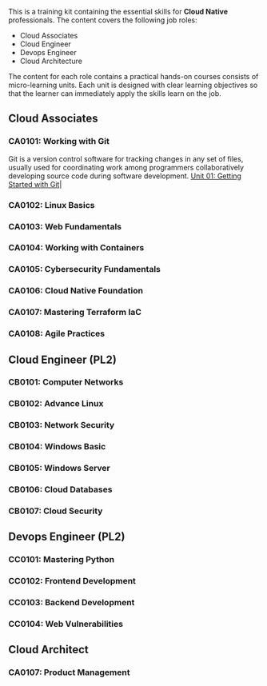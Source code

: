 
This is a training kit containing the essential skills for **Cloud Native** professionals. The content covers the following job roles:
- Cloud Associates
- Cloud Engineer
- Devops Engineer
- Cloud Architecture

The content for each role contains a practical hands-on courses consists of micro-learning units. Each unit is designed with clear learning objectives so that the learner can immediately apply the skills learn on the job.

## Cloud Associates

### CA0101: Working with Git
Git is a version control software for tracking changes in any set of files, usually used for coordinating work among programmers collaboratively developing source code during software development. 
[Unit 01: Getting Started with Git](https://openlearnhack.github.io/CA0101/U01)|

### CA0102: Linux Basics

### CA0103: Web Fundamentals

### CA0104: Working with Containers

### CA0105: Cybersecurity Fundamentals

### CA0106: Cloud Native Foundation

### CA0107: Mastering Terraform IaC

### CA0108: Agile Practices


## Cloud Engineer (PL2)

### CB0101: Computer Networks

### CB0102: Advance Linux

### CB0103: Network Security

### CB0104: Windows Basic 

### CB0105: Windows Server

### CB0106: Cloud Databases

### CB0107: Cloud Security


## Devops Engineer (PL2)


### CC0101: Mastering Python

### CC0102: Frontend Development

### CC0103: Backend Development

### CC0104: Web Vulnerabilities


## Cloud Architect

### CA0107: Product Management 